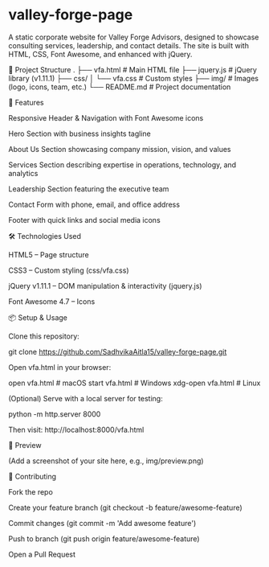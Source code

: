 # valley-forge-page

A static corporate website for Valley Forge Advisors, designed to showcase consulting services, leadership, and contact details.
The site is built with HTML, CSS, Font Awesome, and enhanced with jQuery.

📂 Project Structure
.
├── vfa.html          # Main HTML file
├── jquery.js         # jQuery library (v1.11.1)
├── css/
│   └── vfa.css       # Custom styles
├── img/              # Images (logo, icons, team, etc.)
└── README.md         # Project documentation

🚀 Features

Responsive Header & Navigation with Font Awesome icons

Hero Section with business insights tagline

About Us Section showcasing company mission, vision, and values

Services Section describing expertise in operations, technology, and analytics

Leadership Section featuring the executive team

Contact Form with phone, email, and office address

Footer with quick links and social media icons

🛠️ Technologies Used

HTML5 – Page structure

CSS3 – Custom styling (css/vfa.css)

jQuery v1.11.1 – DOM manipulation & interactivity (jquery.js)

Font Awesome 4.7 – Icons

📦 Setup & Usage

Clone this repository:

git clone https://github.com/SadhvikaAitla15/valley-forge-page.git


Open vfa.html in your browser:

open vfa.html   # macOS
start vfa.html  # Windows
xdg-open vfa.html # Linux


(Optional) Serve with a local server for testing:

python -m http.server 8000


Then visit: http://localhost:8000/vfa.html

📸 Preview

(Add a screenshot of your site here, e.g., img/preview.png)

🤝 Contributing

Fork the repo

Create your feature branch (git checkout -b feature/awesome-feature)

Commit changes (git commit -m 'Add awesome feature')

Push to branch (git push origin feature/awesome-feature)

Open a Pull Request
